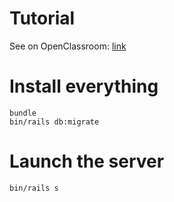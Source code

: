 # Tutorial

See on OpenClassroom: [link](https://openclassrooms.com/fr/courses/4510766-build-dynamic-websites-with-rails)

# Install everything

```sd
bundle
bin/rails db:migrate
```


# Launch the server

```sd
bin/rails s
```
